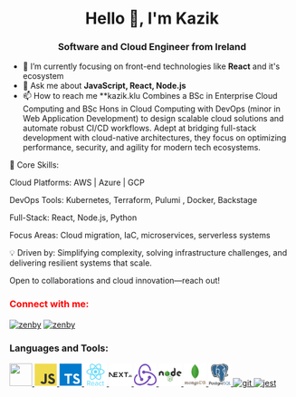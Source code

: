<h1 align="center">Hello 👋, I'm Kazik</h1>
<h3 align="center">Software and Cloud Engineer from Ireland</h3>

- 🌱 I’m currently focusing on front-end technologies like **React** and it's ecosystem
- 💬 Ask me about **JavaScript, React, Node.js**
- 📫 How to reach me **kazik.klu
Combines a BSc in Enterprise Cloud Computing and BSc Hons in Cloud Computing with DevOps (minor in Web Application Development) to design scalable cloud solutions and automate robust CI/CD workflows. Adept at bridging full-stack development with cloud-native architectures, they focus on optimizing performance, security, and agility for modern tech ecosystems.

🔧 Core Skills:

Cloud Platforms: AWS | Azure | GCP

DevOps Tools: Kubernetes, Terraform, Pulumi , Docker, Backstage

Full-Stack: React, Node.js, Python

Focus Areas: Cloud migration, IaC, microservices, serverless systems

💡 Driven by: Simplifying complexity, solving infrastructure challenges, and delivering resilient systems that scale.

Open to collaborations and cloud innovation—reach out!

<h3 style="color: red;" align="left">Connect with me:</h3>
<p align="left">
  <a href="https://www.linkedin.com/in/kazikkluz/" target="blank"
    ><img
      align="center"
      src="https://cdn.jsdelivr.net/npm/simple-icons@3.0.1/icons/linkedin.svg"
      alt="zenby"
      height="30"
      width="40"
  /></a>
  <a href="https://twitter.com/Kazik_Kluz" target="blank"
    ><img
      align="center"
      src="https://cdn.jsdelivr.net/npm/simple-icons@3.0.1/icons/twitter.svg"
      alt="zenby"
      height="30"
      width="40"
  /></a>
  
</p>

<h3 align="left">Languages and Tools:</h3>
<p align="left">
  <a href="https://kubernetes.io/" target="_blank">
    <img src="https://cdn.jsdelivr.net/gh/devicons/devicon@latest/icons/kubernetes/kubernetes-original.svg" width="40" height="40" />      
  </a>
  <a href="https://developer.mozilla.org/en-US/docs/Web/JavaScript" target="_blank">
    <img
      src="https://raw.githubusercontent.com/devicons/devicon/master/icons/javascript/javascript-original.svg"
      alt="javascript"
      width="40"
      height="40"
    />
  </a>
  <a href="https://www.typescriptlang.org/" target="_blank">
    <img
      src="https://raw.githubusercontent.com/devicons/devicon/master/icons/typescript/typescript-original.svg"
      alt="typescript"
      width="40"
      height="40"
    />
  </a>
  <a href="https://reactjs.org/" target="_blank">
    <img
      src="https://raw.githubusercontent.com/devicons/devicon/master/icons/react/react-original-wordmark.svg"
      alt="react"
      width="40"
      height="40"
    />
  </a>
  <a href="https://nextjs.org/" target="_blank">
    <img
      src="https://raw.githubusercontent.com/devicons/devicon/master/icons/nextjs/nextjs-original-wordmark.svg"
      alt="angularjs"
      width="40"
      height="40"
    />
  </a>
  <a href="https://redux.js.org" target="_blank">
    <img
      src="https://raw.githubusercontent.com/devicons/devicon/master/icons/redux/redux-original.svg"
      alt="redux"
      width="40"
      height="40"
    />
  </a>
    <a href="https://nodejs.dev/en/" target="_blank">
    <img
      src="https://raw.githubusercontent.com/devicons/devicon/master/icons/nodejs/nodejs-original-wordmark.svg"
      alt="aws"
      width="40"
      height="40"
    />
  </a>
  <a href="https://www.mongodb.com/" target="_blank">
    <img
      src="https://raw.githubusercontent.com/devicons/devicon/master/icons/mongodb/mongodb-original-wordmark.svg"
      alt="mongodb"
      width="40"
      height="40"
    />
  </a>
  <a href="https://www.postgresql.org" target="_blank">
    <img
      src="https://raw.githubusercontent.com/devicons/devicon/master/icons/postgresql/postgresql-original-wordmark.svg"
      alt="postgresql"
      width="40"
      height="40"
    />
  </a>
  <a href="https://git-scm.com/" target="_blank">
    <img src="https://www.vectorlogo.zone/logos/git-scm/git-scm-icon.svg" alt="git" width="40" height="40" />
  </a>
  <a href="https://jestjs.io" target="_blank">
    <img src="https://www.vectorlogo.zone/logos/jestjsio/jestjsio-icon.svg" alt="jest" width="40" height="40" />
  </a>
</p>

<!---
KazikKluz/KazikKluz is a ✨ special ✨ repository because its `README.md` (this file) appears on your GitHub profile.
You can click the Preview link to take a look at your changes.
--->
